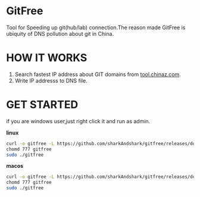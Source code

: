# GitFree
Tool for Speeding up  git(hub/lab) connection.The reason made GitFree is ubiquity of DNS pollution about git in China.
# HOW IT WORKS
1. Search fastest IP address about GIT domains from [tool.chinaz.com](tool.chinaz.com).
2. Write IP addresss to DNS file.
# GET STARTED
if you are windows user,just right click it and run as admin.

**linux**
```bash
curl -o gitfree -L https://github.com/sharkAndshark/gitfree/releases/download/1.0/gitfree_linux
chomd 777 gitfree
sudo ./gitfree
```
**macos**
```bash
curl -o gitfree -L https://github.com/sharkAndshark/gitfree/releases/download/1.0/gitfree_macos
chomd 777 gitfree
sudo ./gitfree
```
